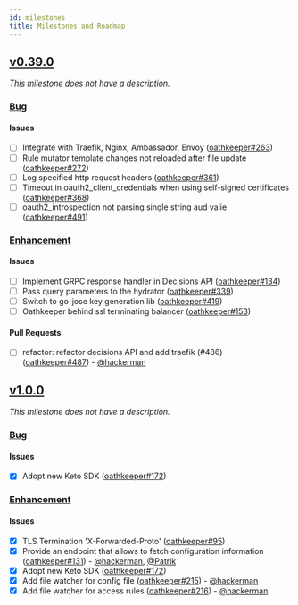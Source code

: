 ```yaml
---
id: milestones
title: Milestones and Roadmap
---
```


## [v0.39.0](https://github.com/ory/oathkeeper/milestone/7)

*This milestone does not have a description.*

### [Bug](https://github.com/ory/oathkeeper/labels/bug)

#### Issues

* [ ] Integrate with Traefik, Nginx, Ambassador, Envoy ([oathkeeper#263](https://github.com/ory/oathkeeper/issues/263))
* [ ] Rule mutator template changes not reloaded after file update ([oathkeeper#272](https://github.com/ory/oathkeeper/issues/272))
* [ ] Log specified http request headers ([oathkeeper#361](https://github.com/ory/oathkeeper/issues/361))
* [ ] Timeout in oauth2_client_credentials when using self-signed certificates ([oathkeeper#368](https://github.com/ory/oathkeeper/issues/368))
* [ ] oauth2_introspection not parsing single string aud valie ([oathkeeper#491](https://github.com/ory/oathkeeper/issues/491))

### [Enhancement](https://github.com/ory/oathkeeper/labels/enhancement)

#### Issues

* [ ] Implement GRPC response handler in Decisions API ([oathkeeper#134](https://github.com/ory/oathkeeper/issues/134))
* [ ] Pass query parameters to the hydrator ([oathkeeper#339](https://github.com/ory/oathkeeper/issues/339))
* [ ] Switch to go-jose key generation lib ([oathkeeper#419](https://github.com/ory/oathkeeper/issues/419))
* [ ] Oathkeeper behind ssl terminating balancer ([oathkeeper#153](https://github.com/ory/oathkeeper/issues/153))

#### Pull Requests

* [ ] refactor: refactor decisions API and add traefik (#486) ([oathkeeper#487](https://github.com/ory/oathkeeper/pull/487)) - [@hackerman](https://github.com/aeneasr)

## [v1.0.0](https://github.com/ory/oathkeeper/milestone/2)

*This milestone does not have a description.*

### [Bug](https://github.com/ory/oathkeeper/labels/bug)

#### Issues

* [x] Adopt new Keto SDK ([oathkeeper#172](https://github.com/ory/oathkeeper/issues/172))

### [Enhancement](https://github.com/ory/oathkeeper/labels/enhancement)

#### Issues

* [x] TLS Termination 'X-Forwarded-Proto' ([oathkeeper#95](https://github.com/ory/oathkeeper/issues/95))
* [x] Provide an endpoint that allows to fetch configuration information ([oathkeeper#131](https://github.com/ory/oathkeeper/issues/131)) - [@hackerman](https://github.com/aeneasr), [@Patrik](https://github.com/zepatrik)
* [x] Adopt new Keto SDK ([oathkeeper#172](https://github.com/ory/oathkeeper/issues/172))
* [x] Add file watcher for config file ([oathkeeper#215](https://github.com/ory/oathkeeper/issues/215)) - [@hackerman](https://github.com/aeneasr)
* [x] Add file watcher for access rules ([oathkeeper#216](https://github.com/ory/oathkeeper/issues/216)) - [@hackerman](https://github.com/aeneasr)